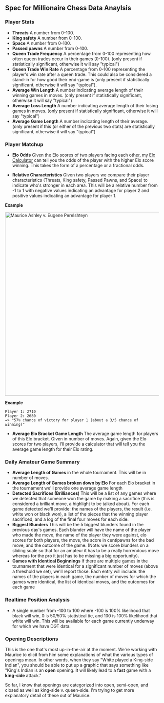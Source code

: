 ## Spec for Millionaire Chess Data Anaylsis

### Player Stats

* **Threats** A number from 0-100.
* **King safety** A number from 0-100.
* **Space** A number from 0-100.
* **Passed pawns** A number from 0-100.
* **Queen Trade Frequency** A percentage from 0-100 representing how often queen trades occur in their games (0-100). (only present if statistically significant, otherwise it will say "typical")
* **Queen Trade Win Rate** A percentage from 0-100 representing the player's win rate after a queen trade. This could also be considered a stand-in for how good their end-game is (only present if statistically significant, otherwise it will say "typical").
* **Average Win Length** A number indicating average length of their winning games in moves. (only present if statistically significant, otherwise it will say "typical")
* **Average Loss Length** A number indicating average length of their losing games in moves. (only present if statistically significant, otherwise it will say "typical")
* **Average Game Length** A number indicating length of their average. (only present if this (or either of the previous two stats) are statistically significant, otherwise it will say "typical")
 
### Player Matchup

* **Elo Odds** Given the Elo scores of two players facing each other, my [Elo Calculator](http://gregborenstein.com/assets/chess/elo_calculator.html) can tell you the odds of the player with the higher Elo score winning. This takes the form of a percentage or a fractional odds.

* **Relative Characteristics** Given two players we compare their player characteristics (Threats, King safety, Passed Pawns, and Space) to indicate who's stronger in each area. This will be a relative number from -1 to 1 with negative values indicating an advantage for player 2 and positive values indicating an advantage for player 1.

**Example**

<a href="https://www.flickr.com/photos/unavoidablegrain/15300637806" title="Maurice Ashley v. Eugene Perelshteyn by Greg Borenstein, on Flickr"><img src="https://farm6.staticflickr.com/5569/15300637806_b51c559b85_o.png" width="800" height="600" alt="Maurice Ashley v. Eugene Perelshteyn"></a>

**Example** 

    Player 1: 2710
    Player 2: 2680
    => "57% chance of victory for player 1 (about a 3/5 chance of winning)"



* **Average Elo Bracket Game Length** The average game length for players of this Elo bracket. Given in number of moves. Again, given the Elo scores for two players, I'll provide a calculator that will tell you the average game length for their Elo rating.

### Daily Amateur Game Summary

* **Average Length of Games** in the whole tournament. This will be in number of moves.
* **Average Length of Games broken down by Elo** For each Elo bracket in the tournament we'll provide one average game length 
* **Detected Sacrifices (Brilliances)** This will be a list of any games where we detected that someone won the game by making a sacrifice (this is considered a brilliant move, a highlight to be talked about). For each game detected we'll provide: the names of the players, the result (i.e. white won or black won), a list of the pieces that the winning player sacrificed, and a log of the final four moves for each side.
* **Biggest Blunders** This will be the 5 biggest blunders found in the previous day's games. Each blunder will have the name of the player who made the move, the name of the player they were against, elo scores for both players, the move, the score in centipawns for the bad move, and the outcome of the game. (Note: we score blunders on a sliding scale so that for an amateur it has to be a really horrendous move whereas for the pro it just has to be missing a big opportunity).
* **Games with Identical Beginnings** If there are multiple games in the tournament that were identical for a significant number of moves (above a threshold we set), we'll report those. Each entry will include: the names of the players in each game, the number of moves for which the games were identical, the list of identical moves, and the outcomes for each game

### Realtime Position Analysis

* A single number from -100 to 100 where -100 is 100% likelihood that black will win, 0 is 50/50% statistical tie, and 100 is 100% likelihood that white will win. This will be available for each game currently underway for which we have DGT data.

### Opening Descriptions

This is the one that's most up-in-the-air at the moment. We're working with Maurice to elicit from him some explanations of what the various types of openings mean. In other words, when they say "White played a King-side Indian", you should be able to put up a graphic that says something like "King's Indian is an **open** opening. It will likely lead to a **fast** game with a **king-side** attack."

So far, I know that openings are categorized into open, semi-open, and closed as well as king-side v. queen-side. I'm trying to get more explanatory detail of these out of Maurice.